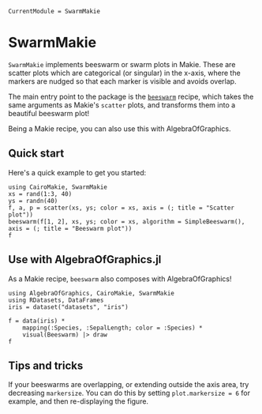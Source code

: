 ```@meta
CurrentModule = SwarmMakie
```

# SwarmMakie

`SwarmMakie` implements beeswarm or swarm plots in Makie.  These are scatter plots which are categorical (or singular) in the x-axis, where the markers are nudged so that each marker is visible and avoids overlap.

The main entry point to the package is the [`beeswarm`](@ref) recipe, which takes the same arguments as Makie's `scatter` plots, and transforms them into a beautiful beeswarm plot!

Being a Makie recipe, you can also use this with AlgebraOfGraphics.

## Quick start

Here's a quick example to get you started:

```@example quickstart
using CairoMakie, SwarmMakie
xs = rand(1:3, 40)
ys = randn(40)
f, a, p = scatter(xs, ys; color = xs, axis = (; title = "Scatter plot"))
beeswarm(f[1, 2], xs, ys; color = xs, algorithm = SimpleBeeswarm(), axis = (; title = "Beeswarm plot"))
f
```

## Use with AlgebraOfGraphics.jl

As a Makie recipe, `beeswarm` also composes with AlgebraOfGraphics!

```@example aog
using AlgebraOfGraphics, CairoMakie, SwarmMakie
using RDatasets, DataFrames
iris = dataset("datasets", "iris")

f = data(iris) * 
    mapping(:Species, :SepalLength; color = :Species) * 
    visual(Beeswarm) |> draw
f
```

## Tips and tricks

If your beeswarms are overlapping, or extending outside the axis area, try decreasing `markersize`.  You can do this by setting `plot.markersize = 6` for example, and then re-displaying the figure.

